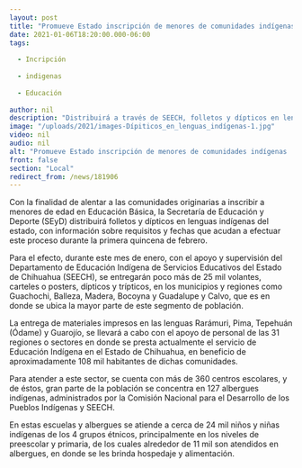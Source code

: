 ```yaml
---
layout: post
title: "Promueve Estado inscripción de menores de comunidades indígenas   en Educación Básica"
date: 2021-01-06T18:20:00.000-06:00
tags:
  
  - Incripción
  
  - indigenas
  
  - Educación
  
author: nil
description: "Distribuirá a través de SEECH, folletos y dípticos en lenguas indígenas de la entidad. Durante enero se entregarán más de 25 mil volantes, carteles y posters informativos"
image: "/uploads/2021/images-Dípiticos_en_lenguas_indígenas-1.jpg"
video: nil
audio: nil
alt: "Promueve Estado inscripción de menores de comunidades indígenas   en Educación Básica"
front: false
section: "Local"
redirect_from: /news/181906
---
```


Con la finalidad de alentar a las comunidades originarias a inscribir a menores de edad en Educación Básica, la Secretaría de Educación y Deporte (SEyD) distribuirá folletos y dípticos en lenguas indígenas del estado, con información sobre requisitos y fechas que acudan a efectuar este proceso durante la primera quincena de febrero.

Para el efecto, durante este mes de enero, con el apoyo y supervisión del Departamento de Educación Indígena de Servicios Educativos del Estado de Chihuahua (SEECH), se entregarán poco más de 25 mil volantes, carteles o posters, dípticos y trípticos, en los municipios y regiones como Guachochi, Balleza, Madera, Bocoyna y Guadalupe y Calvo, que es en donde se ubica la mayor parte de este segmento de población.

La entrega de materiales impresos en las lenguas Rarámuri, Pima, Tepehuán (Ódame) y Guarojío, se llevará a cabo con el apoyo de personal de las 31 regiones o sectores en donde se presta actualmente el servicio de Educación Indígena en el Estado de Chihuahua, en beneficio de aproximadamente 108 mil habitantes de dichas comunidades.

Para atender a este sector, se cuenta con más de 360 centros escolares, y de éstos, gran parte de la población se concentra en 127 albergues indígenas, administrados por la Comisión Nacional para el Desarrollo de los Pueblos Indígenas y SEECH.

En estas escuelas y albergues se atiende a cerca de 24 mil niños y niñas indígenas de los 4 grupos étnicos, principalmente en los niveles de preescolar y primaria, de los cuales alrededor de 11 mil son atendidos en albergues, en donde se les brinda hospedaje y alimentación.